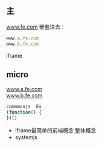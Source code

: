 ## 主
www.fe.com
嵌套进去：

```js
www.a.fe.com   
www.b.fe.com
```
iframe

## micro

www.a.fe.com   
www.b.fe.com   


```js
commmonjs  Es
(function() {
})()
```

- iframe最简单的前端概念
  整体概念
- systemjs